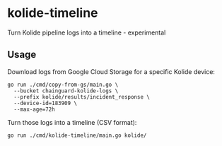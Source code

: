 # kolide-timeline

Turn Kolide pipeline logs into a timeline - experimental

## Usage

Download logs from Google Cloud Storage for a specific Kolide device:

```
go run ./cmd/copy-from-gs/main.go \
  --bucket chainguard-kolide-logs \
  --prefix kolide/results/incident_response \
  --device-id=183909 \
  --max-age=72h            
```

Turn those logs into a timeline (CSV format):

```
go run ./cmd/kolide-timeline/main.go kolide/
```
